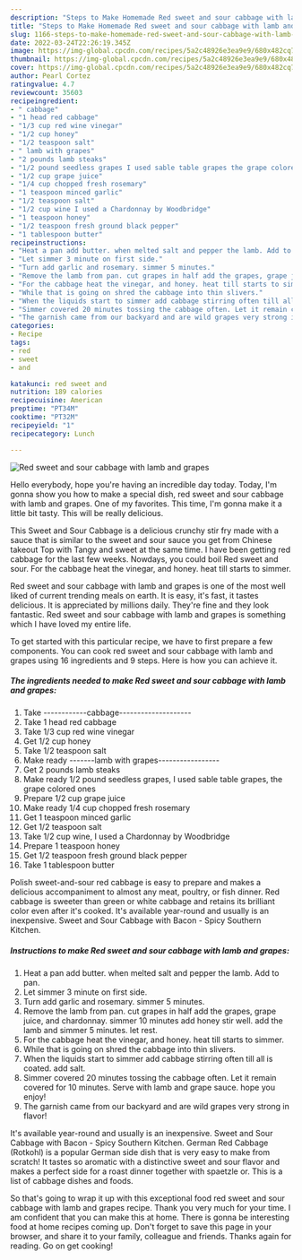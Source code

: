 ```yaml
---
description: "Steps to Make Homemade Red sweet and sour cabbage with lamb and grapes"
title: "Steps to Make Homemade Red sweet and sour cabbage with lamb and grapes"
slug: 1166-steps-to-make-homemade-red-sweet-and-sour-cabbage-with-lamb-and-grapes
date: 2022-03-24T22:26:19.345Z
image: https://img-global.cpcdn.com/recipes/5a2c48926e3ea9e9/680x482cq70/red-sweet-and-sour-cabbage-with-lamb-and-grapes-recipe-main-photo.jpg
thumbnail: https://img-global.cpcdn.com/recipes/5a2c48926e3ea9e9/680x482cq70/red-sweet-and-sour-cabbage-with-lamb-and-grapes-recipe-main-photo.jpg
cover: https://img-global.cpcdn.com/recipes/5a2c48926e3ea9e9/680x482cq70/red-sweet-and-sour-cabbage-with-lamb-and-grapes-recipe-main-photo.jpg
author: Pearl Cortez
ratingvalue: 4.7
reviewcount: 35603
recipeingredient:
- " cabbage"
- "1 head red cabbage"
- "1/3 cup red wine vinegar"
- "1/2 cup honey"
- "1/2 teaspoon salt"
- " lamb with grapes"
- "2 pounds lamb steaks"
- "1/2 pound seedless grapes I used sable table grapes the grape colored ones"
- "1/2 cup grape juice"
- "1/4 cup chopped fresh rosemary"
- "1 teaspoon minced garlic"
- "1/2 teaspoon salt"
- "1/2 cup wine I used a Chardonnay by Woodbridge"
- "1 teaspoon honey"
- "1/2 teaspoon fresh ground black pepper"
- "1 tablespoon butter"
recipeinstructions:
- "Heat a pan add butter. when melted salt and pepper the lamb. Add to pan."
- "Let simmer 3 minute on first side."
- "Turn add garlic and rosemary. simmer 5 minutes."
- "Remove the lamb from pan. cut grapes in half add the grapes, grape juice, and chardonnay. simmer 10 minutes add honey stir well. add the lamb and simmer 5 minutes. let rest."
- "For the cabbage heat the vinegar, and honey. heat till starts to simmer."
- "While that is going on shred the cabbage into thin slivers."
- "When the liquids start to simmer add cabbage stirring often till all is coated. add salt."
- "Simmer covered 20 minutes tossing the cabbage often. Let it remain covered for 10 minutes. Serve with lamb and grape sauce. hope you enjoy!"
- "The garnish came from our backyard and are wild grapes very strong in flavor!"
categories:
- Recipe
tags:
- red
- sweet
- and

katakunci: red sweet and 
nutrition: 189 calories
recipecuisine: American
preptime: "PT34M"
cooktime: "PT32M"
recipeyield: "1"
recipecategory: Lunch

---
```



![Red sweet and sour cabbage with lamb and grapes](https://img-global.cpcdn.com/recipes/5a2c48926e3ea9e9/680x482cq70/red-sweet-and-sour-cabbage-with-lamb-and-grapes-recipe-main-photo.jpg)

Hello everybody, hope you're having an incredible day today. Today, I'm gonna show you how to make a special dish, red sweet and sour cabbage with lamb and grapes. One of my favorites. This time, I'm gonna make it a little bit tasty. This will be really delicious.

This Sweet and Sour Cabbage is a delicious crunchy stir fry made with a sauce that is similar to the sweet and sour sauce you get from Chinese takeout Top with Tangy and sweet at the same time. I have been getting red cabbage for the last few weeks. Nowdays, you could boil Red sweet and sour. For the cabbage heat the vinegar, and honey. heat till starts to simmer.

Red sweet and sour cabbage with lamb and grapes is one of the most well liked of current trending meals on earth. It is easy, it's fast, it tastes delicious. It is appreciated by millions daily. They're fine and they look fantastic. Red sweet and sour cabbage with lamb and grapes is something which I have loved my entire life.


To get started with this particular recipe, we have to first prepare a few components. You can cook red sweet and sour cabbage with lamb and grapes using 16 ingredients and 9 steps. Here is how you can achieve it.

<!--inarticleads1-->

##### The ingredients needed to make Red sweet and sour cabbage with lamb and grapes:

1. Take  ------------cabbage--------------------
1. Take 1 head red cabbage
1. Take 1/3 cup red wine vinegar
1. Get 1/2 cup honey
1. Take 1/2 teaspoon salt
1. Make ready  -------lamb with grapes-----------------
1. Get 2 pounds lamb steaks
1. Make ready 1/2 pound seedless grapes, I used sable table grapes, the grape colored ones
1. Prepare 1/2 cup grape juice
1. Make ready 1/4 cup chopped fresh rosemary
1. Get 1 teaspoon minced garlic
1. Get 1/2 teaspoon salt
1. Take 1/2 cup wine, I used a Chardonnay by Woodbridge
1. Prepare 1 teaspoon honey
1. Get 1/2 teaspoon fresh ground black pepper
1. Take 1 tablespoon butter


Polish sweet-and-sour red cabbage is easy to prepare and makes a delicious accompaniment to almost any meat, poultry, or fish dinner. Red cabbage is sweeter than green or white cabbage and retains its brilliant color even after it&#39;s cooked. It&#39;s available year-round and usually is an inexpensive. Sweet and Sour Cabbage with Bacon - Spicy Southern Kitchen. 

<!--inarticleads2-->

##### Instructions to make Red sweet and sour cabbage with lamb and grapes:

1. Heat a pan add butter. when melted salt and pepper the lamb. Add to pan.
1. Let simmer 3 minute on first side.
1. Turn add garlic and rosemary. simmer 5 minutes.
1. Remove the lamb from pan. cut grapes in half add the grapes, grape juice, and chardonnay. simmer 10 minutes add honey stir well. add the lamb and simmer 5 minutes. let rest.
1. For the cabbage heat the vinegar, and honey. heat till starts to simmer.
1. While that is going on shred the cabbage into thin slivers.
1. When the liquids start to simmer add cabbage stirring often till all is coated. add salt.
1. Simmer covered 20 minutes tossing the cabbage often. Let it remain covered for 10 minutes. Serve with lamb and grape sauce. hope you enjoy!
1. The garnish came from our backyard and are wild grapes very strong in flavor!


It&#39;s available year-round and usually is an inexpensive. Sweet and Sour Cabbage with Bacon - Spicy Southern Kitchen. German Red Cabbage (Rotkohl) is a popular German side dish that is very easy to make from scratch! It tastes so aromatic with a distinctive sweet and sour flavor and makes a perfect side for a roast dinner together with spaetzle or. This is a list of cabbage dishes and foods. 

So that's going to wrap it up with this exceptional food red sweet and sour cabbage with lamb and grapes recipe. Thank you very much for your time. I am confident that you can make this at home. There is gonna be interesting food at home recipes coming up. Don't forget to save this page in your browser, and share it to your family, colleague and friends. Thanks again for reading. Go on get cooking!
